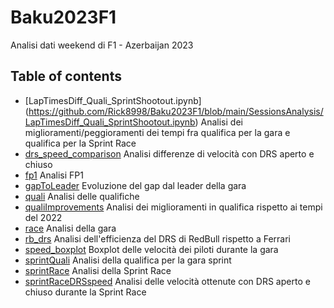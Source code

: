 # Baku2023F1
Analisi dati weekend di F1 - Azerbaijan 2023
## Table of contents
* [LapTimesDiff_Quali_SprintShootout.ipynb] (https://github.com/Rick8998/Baku2023F1/blob/main/SessionsAnalysis/LapTimesDiff_Quali_SprintShootout.ipynb) Analisi dei miglioramenti/peggioramenti dei tempi fra qualifica per la gara e qualifica per la Sprint Race
* [drs_speed_comparison](https://github.com/Rick8998/Baku2023F1/blob/main/SessionsAnalysis/drs_speed_comparison.ipynb) Analisi differenze di velocità con DRS aperto e chiuso
* [fp1](https://github.com/Rick8998/Baku2023F1/blob/main/SessionsAnalysis/fp1.ipynb) Analisi FP1
* [gapToLeader](https://github.com/Rick8998/Baku2023F1/blob/main/SessionsAnalysis/gapToLeader.ipynb) Evoluzione del gap dal leader della gara
* [quali](https://github.com/Rick8998/Baku2023F1/blob/main/SessionsAnalysis/quali.ipynb) Analisi delle qualifiche
* [qualiImprovements](https://github.com/Rick8998/Baku2023F1/blob/main/SessionsAnalysis/qualiImprovements.ipynb) Analisi dei miglioramenti in qualifica rispetto ai tempi del 2022
* [race](https://github.com/Rick8998/Baku2023F1/blob/main/SessionsAnalysis/race.ipynb) Analisi della gara
* [rb_drs](https://github.com/Rick8998/Baku2023F1/blob/main/SessionsAnalysis/rb_drs.ipynb) Analisi dell'efficienza del DRS di RedBull rispetto a Ferrari
* [speed_boxplot](https://github.com/Rick8998/Baku2023F1/blob/main/SessionsAnalysis/speed_boxplot.ipynb) Boxplot delle velocità dei piloti durante la gara
* [sprintQuali](https://github.com/Rick8998/Baku2023F1/blob/main/SessionsAnalysis/sprintQuali.ipynb) Analisi della qualifica per la gara sprint
* [sprintRace](https://github.com/Rick8998/Baku2023F1/blob/main/SessionsAnalysis/sprintRace.ipynb) Analisi della Sprint Race
* [sprintRaceDRSspeed](https://github.com/Rick8998/Baku2023F1/blob/main/SessionsAnalysis/sprintRaceDRSspeed.ipynb) Analisi delle velocità ottenute con DRS aperto e chiuso durante la Sprint Race
